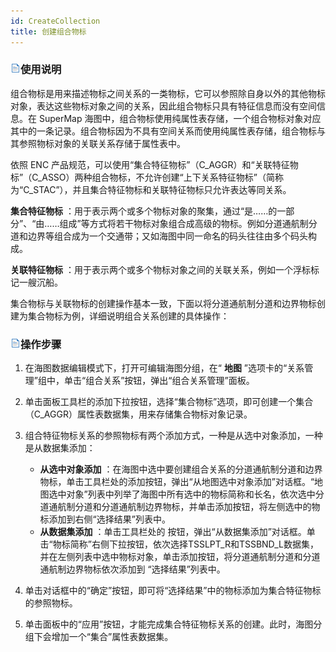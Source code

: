 ```yaml
---
id: CreateCollection
title: 创建组合物标
---
```

### ![](../../../../img/read.gif)使用说明

组合物标是用来描述物标之间关系的一类物标，它可以参照除自身以外的其他物标对象，表达这些物标对象之间的关系，因此组合物标只具有特征信息而没有空间信息。在
SuperMap
海图中，组合物标使用纯属性表存储，一个组合物标对象对应其中的一条记录。组合物标因为不具有空间关系而使用纯属性表存储，组合物标与其参照物标对象的关联关系存储于属性表中。

依照 ENC
产品规范，可以使用“集合特征物标”（C_AGGR）和“关联特征物标”（C_ASSO）两种组合物标，不允许创建“上下关系特征物标”（简称为“C_STAC”），并且集合特征物标和关联特征物标只允许表达等同关系。

**集合特征物标**
：用于表示两个或多个物标对象的聚集，通过“是……的一部分”、“由……组成”等方式将若干物标对象组合成高级的物标。例如分道通航制分道和边界等组合成为一个交通带；又如海图中同一命名的码头往往由多个码头构成。

**关联特征物标** ：用于表示两个或多个物标对象之间的关联关系，例如一个浮标标记一艘沉船。

集合物标与关联物标的创建操作基本一致，下面以将分道通航制分道和边界物标创建为集合物标为例，详细说明组合关系创建的具体操作：

### ![](../../../../img/read.gif)操作步骤

1. 在海图数据编辑模式下，打开可编辑海图分组，在“ **地图** ”选项卡的“关系管理”组中，单击“组合关系”按钮，弹出“组合关系管理”面板。
2. 单击面板工具栏的添加下拉按钮，选择“集合物标”选项，即可创建一个集合（C_AGGR）属性表数据集，用来存储集合物标对象记录。
3. 组合特征物标关系的参照物标有两个添加方式，一种是从选中对象添加，一种是从数据集添加： 
    * **从选中对象添加** ：在海图中选中要创建组合关系的分道通航制分道和边界物标，单击工具栏处的添加按钮，弹出“从地图选中对象添加”对话框。“地图选中对象”列表中列举了海图中所有选中的物标简称和长名，依次选中分道通航制分道和分道通航制边界物标，并单击添加按钮，将左侧选中的物标添加到右侧“选择结果”列表中。     
    * **从数据集添加** ：单击工具栏处的 按钮，弹出“从数据集添加”对话框。单击“物标简称”右侧下拉按钮，依次选择TSSLPT_R和TSSBND_L数据集，并在左侧列表中选中物标对象，单击添加按钮，将分道通航制分道和分道通航制边界物标依次添加到 “选择结果”列表中。

4. 单击对话框中的“确定”按钮，即可将“选择结果”中的物标添加为集合特征物标的参照物标。
5. 单击面板中的“应用”按钮，才能完成集合特征物标关系的创建。此时，海图分组下会增加一个“集合”属性表数据集。
